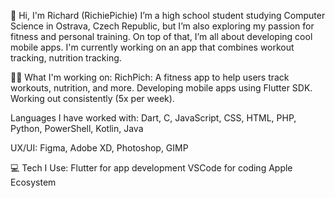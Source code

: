 👋 Hi, I'm Richard (RichiePichie)
I’m a high school student studying Computer Science in Ostrava, Czech Republic, but I’m also exploring my passion for fitness and personal training. On top of that, I’m all about developing cool mobile apps. I'm currently working on an app that combines workout tracking, nutrition tracking. 

👨‍💻 What I'm working on:
RichPich: A fitness app to help users track workouts, nutrition, and more.
Developing mobile apps using Flutter SDK.
Working out consistently (5x per week).

Languages I have worked with:
  Dart, C, JavaScript, CSS, HTML, PHP, Python, PowerShell, Kotlin, Java

UX/UI: 
  Figma, Adobe XD, Photoshop, GIMP

💻 Tech I Use:
Flutter for app development
VSCode for coding
Apple Ecosystem


